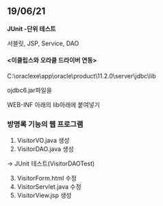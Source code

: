 ## 19/06/21

**JUnit -단위 테스트**

서블릿, JSP, Service, DAO



#### <이클립스와 오라클 드라이버 연동>

C:\oraclexe\app\oracle\product\11.2.0\server\jdbc\lib

ojdbc6.jar파일을

WEB-INF 아래의 lib아래에 붙여넣기



### 방명록 기능의 웹 프로그램

1. VisitorVO.java 생성
2. VisitorDAO.java 생성

-> JUnit 테스트(VisitorDAOTest)

3. VisitorForm.html 수정
4. VisitorServlet.java 수정
5. VisitorView.jsp 생성

